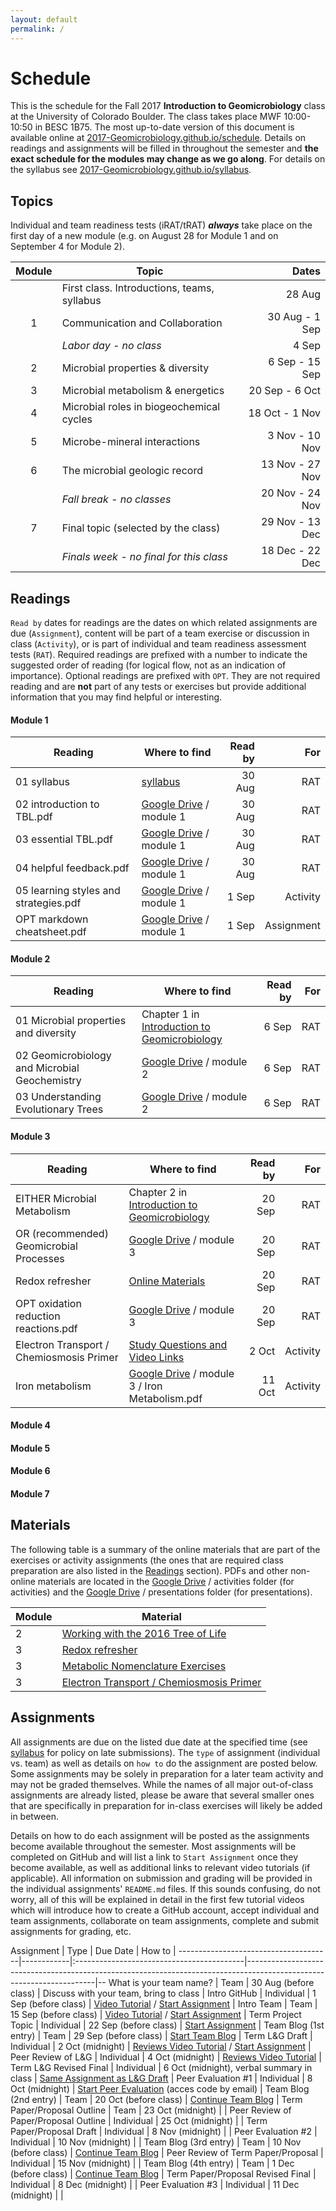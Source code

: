 ```yaml
---
layout: default
permalink: /
---
```


# Schedule

This is the schedule for the Fall 2017 **Introduction to Geomicrobiology** class at the University of Colorado Boulder. The class takes place MWF 10:00-10:50 in BESC 1B75. The most up-to-date version of this document is available online at [2017-Geomicrobiology.github.io/schedule](https://2017-Geomicrobiology.github.io/schedule). Details on readings and assignments will be filled in throughout the semester and **the exact schedule for the modules may change as we go along**. For details on the syllabus see [2017-Geomicrobiology.github.io/syllabus](https://2017-Geomicrobiology.github.io/syllabus).

## Topics

Individual and team readiness tests (iRAT/tRAT) ***always*** take place on the first day of a new module (e.g. on August 28 for Module 1 and on September 4 for Module 2).

| Module | Topic                                       |           Dates |
|:------:|---------------------------------------------|----------------:|
|        | First class. Introductions, teams, syllabus |          28 Aug |
|   1    | Communication and Collaboration             |  30 Aug - 1 Sep |
|        | *Labor day - no class*                      |           4 Sep |
|   2    | Microbial properties & diversity            |  6 Sep - 15 Sep |
|   3    | Microbial metabolism & energetics           |  20 Sep - 6 Oct |
|   4    | Microbial roles in biogeochemical cycles    |  18 Oct - 1 Nov |
|   5    | Microbe-mineral interactions                |  3 Nov - 10 Nov |
|   6    | The microbial geologic record               | 13 Nov - 27 Nov |
|        | *Fall break - no classes*                   | 20 Nov - 24 Nov |
|   7    | Final topic (selected by the class)         | 29 Nov - 13 Dec |
|        | *Finals week - no final for this class*     | 18 Dec - 22 Dec |


## Readings

`Read by` dates for readings are the dates on which related assignments are due (`Assignment`), content will be part of a team exercise or discussion in class (`Activity`), or is part of individual and team readiness assessment tests (`RAT`). Required readings are prefixed with a number to indicate the suggested order of reading (for logical flow, not as an indication of importance). Optional readings are prefixed with `OPT`. They are not required reading and are **not** part of any tests or exercises but provide additional information that you may find helpful or interesting.

#### Module 1

| Reading                               | Where to find                                               | Read by |        For |
|---------------------------------------|-------------------------------------------------------------|--------:|-----------:|
| 01 syllabus                           | [syllabus](https://2017-Geomicrobiology.github.io/syllabus) |  30 Aug |        RAT |
| 02 introduction to TBL.pdf            | [Google Drive](https://goo.gl/QePQxE) / module 1            |  30 Aug |        RAT |
| 03 essential TBL.pdf                  | [Google Drive](https://goo.gl/QePQxE) / module 1            |  30 Aug |        RAT |
| 04 helpful feedback.pdf               | [Google Drive](https://goo.gl/QePQxE) / module 1            |  30 Aug |        RAT |
| 05 learning styles and strategies.pdf | [Google Drive](https://goo.gl/QePQxE) / module 1            |   1 Sep |   Activity |
| OPT markdown cheatsheet.pdf           | [Google Drive](https://goo.gl/QePQxE) / module 1            |   1 Sep | Assignment |

#### Module 2

| Reading                                       | Where to find                                                         | Read by | For |
|-----------------------------------------------|-----------------------------------------------------------------------|--------:|----:|
| 01 Microbial properties and diversity         | Chapter 1 in [Introduction to Geomicrobiology](https://goo.gl/NGy9Ew) |   6 Sep | RAT |
| 02 Geomicrobiology and Microbial Geochemistry | [Google Drive](https://goo.gl/QePQxE) / module 2                      |   6 Sep | RAT |
| 03 Understanding Evolutionary Trees           | [Google Drive](https://goo.gl/QePQxE) / module 2                      |   6 Sep | RAT |

#### Module 3

| Reading                                  | Where to find                                                                                    | Read by |      For |
|------------------------------------------|--------------------------------------------------------------------------------------------------|--------:|---------:|
| EITHER Microbial Metabolism              | Chapter 2 in [Introduction to Geomicrobiology](https://goo.gl/NGy9Ew)                            |  20 Sep |      RAT |
| OR (recommended) Geomicrobial Processes  | [Google Drive](https://goo.gl/QePQxE) / module 3                                                 |  20 Sep |      RAT |
| Redox refresher                          | [Online Materials](https://2017-geomicrobiology.github.io/materials/redox/)                      |  20 Sep |      RAT |
| OPT oxidation reduction reactions.pdf    | [Google Drive](https://goo.gl/QePQxE) / module 3                                                 |  20 Sep |      RAT |
| Electron Transport / Chemiosmosis Primer | [Study Questions and Video Links](https://2017-geomicrobiology.github.io/materials/respiration/) |   2 Oct | Activity |
| Iron metabolism                          | [Google Drive](https://goo.gl/QePQxE) / module 3 / Iron Metabolism.pdf                           |  11 Oct | Activity |



#### Module 4

#### Module 5

#### Module 6

#### Module 7

## Materials

The following table is a summary of the online materials that are part of the exercises or activity assignments (the ones that are required class preparation are also listed in the [Readings](#readings) section). PDFs and other non-online materials are located in the [Google Drive](https://goo.gl/QePQxE) / activities folder (for activities) and the [Google Drive](https://goo.gl/QePQxE) / presentations folder (for presentations).

| Module | Material                                                                                                  |
|--------|-----------------------------------------------------------------------------------------------------------|
| 2      | [Working with the 2016 Tree of Life](https://2017-geomicrobiology.github.io/materials/trees/)             |
| 3      | [Redox refresher](https://2017-geomicrobiology.github.io/materials/redox/)                                |
| 3      | [Metabolic Nomenclature Exercises](https://2017-geomicrobiology.github.io/materials/trophy/)              |
| 3      | [Electron Transport / Chemiosmosis Primer](https://2017-geomicrobiology.github.io/materials/respiration/) |

## Assignments

All assignments are due on the listed due date at the specified time (see [syllabus](https://2017-Geomicrobiology.github.io/syllabus) for policy on late submissions). The `type` of assignment (individual vs. team) as well as details on `how to` do the assignment are posted below. Some assignments may be solely in preparation for a later team activity and may not be graded themselves. While the names of all major out-of-class assignments are already listed, please be aware that several smaller ones that are specifically in preparation for in-class exercises will likely be added in between.

Details on how to do each assignment will be posted as the assignments become available throughout the semester. Most assignments will be completed on GitHub and will list a link to `Start Assignment` once they become available, as well as additional links to relevant video tutorials (if applicable). All information on submission and grading will be provided in the individual assignments' `README.md` files. If this sounds confusing, do not worry, all of this will be explained in detail in the first few tutorial videos which will introduce how to create a GitHub account, accept individual and team assignments, collaborate on team assignments, complete and submit assignments for grading, etc.


Assignment                            | Type       | Due Date                                  | How to                                                                                                               |
--------------------------------------|------------|:------------------------------------------|----------------------------------------------------------------------------------------------------------------------|--
What is your team name?               | Team       | 30 Aug (before class)                     | Discuss with your team, bring to class                                                                               |
Intro GitHub                          | Individual | 1 Sep (before class)                      | [Video Tutorial](https://youtu.be/bRkpm1LTpkY) / [Start Assignment](https://classroom.github.com/a/kpaay7tA)         |
Intro Team                            | Team       | 15 Sep (before class)                     | [Video Tutorial](https://youtu.be/k2NjjQxFEuA) / [Start Assignment](https://classroom.github.com/g/HU7hhIog)         |
Term Project Topic                    | Individual | 22 Sep (before class)                     | [Start Assignment](https://classroom.github.com/a/HYZzXbdc)                                                          |
Team Blog (1st entry)                 | Team       | 29 Sep (before class)                     | [Start Team Blog](https://classroom.github.com/g/netcQXMi)                                                           |
Term L&G Draft                        | Individual | 2 Oct (midnight)                          | [Reviews Video Tutorial](https://youtu.be/ZWMN5FxgdWI) / [Start Assignment](https://classroom.github.com/a/4m4Ju-fL) |
Peer Review of L&G                    | Individual | 4 Oct (midnight)                          | [Reviews Video Tutorial](https://youtu.be/ZWMN5FxgdWI)                                                               |
Term L&G Revised Final                | Individual | 6 Oct (midnight), verbal summary in class | [Same Assignment as L&G Draft](https://classroom.github.com/a/4m4Ju-fL)                                              |
Peer Evaluation #1                    | Individual | 8 Oct (midnight)                          | [Start Peer Evaluation](http://server.kopflab.com/shiny/apps/peer_eval/) (acces code by email)                       |
Team Blog (2nd entry)                 | Team       | 20 Oct (before class)                     | [Continue Team Blog](https://classroom.github.com/g/netcQXMi)                                                        |
Term Paper/Proposal Outline           | Team       | 23 Oct (midnight)                         |                                                                                                                      |
Peer Review of Paper/Proposal Outline | Individual | 25 Oct (midnight)                         |                                                                                                                      |
Term Paper/Proposal Draft             | Individual | 8 Nov (midnight)                          |                                                                                                                      |
Peer Evaluation #2                    | Individual | 10 Nov (midnight)                         |                                                                                                                      |
Team Blog (3rd entry)                 | Team       | 10 Nov (before class)                     | [Continue Team Blog](https://classroom.github.com/g/netcQXMi)                                                        |
Peer Review of Term Paper/Proposal    | Individual | 15 Nov (midnight)                         |                                                                                                                      |
Team Blog (4th entry)                 | Team       | 1 Dec (before class)                      | [Continue Team Blog](https://classroom.github.com/g/netcQXMi)                                                        |
Term Paper/Proposal Revised Final     | Individual | 8 Dec (midnight)                          |                                                                                                                      |
Peer Evaluation #3                    | Individual | 11 Dec (midnight)                         |                                                                                                                      |
